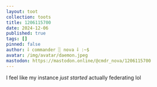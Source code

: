 ```yaml
---
layout: toot
collection: toots
title: 1206115700
date: 2024-12-06
published: true
tags: []
pinned: false
author: ⸸ commander ░ nova ⸸ :~$
avatar: /img/avatar/daemon.jpeg
mastodon: https://mastodon.online/@cmdr_nova/1206115700
---
```


I feel like my instance _just started_ actually federating lol
